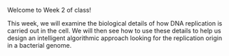 Welcome to Week 2 of class!

This week, we will examine the biological details of how DNA replication is carried out in the cell. We will then see how to use these details to help us design an intelligent algorithmic approach looking for the replication origin in a bacterial genome.